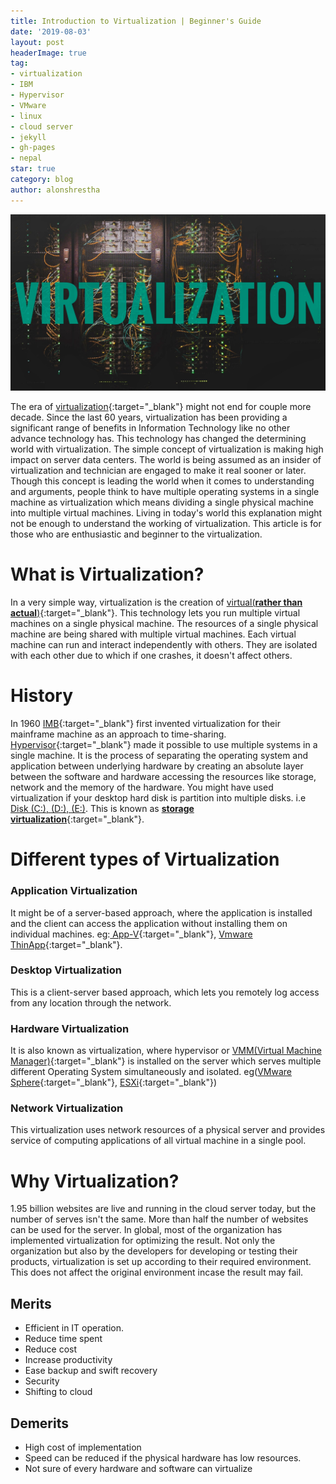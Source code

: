 ```yaml
---
title: Introduction to Virtualization | Beginner's Guide
date: '2019-08-03'
layout: post
headerImage: true
tag:
- virtualization
- IBM
- Hypervisor
- VMware
- linux
- cloud server
- jekyll
- gh-pages
- nepal
star: true
category: blog
author: alonshrestha
---
```


![](/assets/images/blog/2019-08-03/4.jpg) 

The era of [virtualization](https://en.wikipedia.org/wiki/Virtualization){:target="_blank"} might not end for couple more decade. Since the last 60 years, virtualization has been providing a significant range of benefits in Information Technology like no other advance technology has. This technology has changed the determining world with virtualization. The simple concept of virtualization is making high impact on server data centers. The world is being assumed as an insider of virtualization and technician are engaged to make it real sooner or later. Though this concept is leading the world when it comes to understanding and arguments, people think to have multiple operating systems in a single machine as virtualization which means dividing a single physical machine into multiple virtual machines. Living in today's world this explanation might not be enough to understand the working of virtualization. This article is for those who are enthusiastic and beginner to the virtualization.
# What is Virtualization?
In a very simple way, virtualization is the creation of [virtual(**rather than actual**)](https://en.wikipedia.org/wiki/Virtual){:target="_blank"}. This technology lets you run multiple virtual machines on a single physical machine. The resources of a single physical machine are being shared with multiple virtual machines. Each virtual machine can run and interact independently with others. They are isolated with each other due to which if one crashes, it doesn't affect others.

# History 
In 1960 [IMB](https://www.ibm.com/){:target="_blank"} first invented virtualization for their mainframe machine as an approach to time-sharing. [Hypervisor](https://www.ibm.com/cloud/learn/hypervisors){:target="_blank"} made it possible to use multiple systems in a single machine. It is the process of separating the operating system and application between underlying hardware by creating an absolute layer between the software and hardware accessing the resources like storage, network and the memory of the hardware. You might have used virtualization if your desktop hard disk is partition into multiple disks. i.e [Disk (C:), (D:), (E:)](). This is known as [**storage virtualization**](https://en.wikipedia.org/wiki/Storage_virtualization){:target="_blank"}.
# Different types of Virtualization
### Application Virtualization
It might be of a server-based approach, where the application is installed and the client can access the application without installing them on individual machines. eg:[ App-V](https://en.wikipedia.org/wiki/Microsoft_App-V){:target="_blank"}, [Vmware ThinApp](https://www.vmware.com/latam/products/thinapp.html){:target="_blank"}. 
### Desktop Virtualization
This is a client-server based approach, which lets you remotely log access from any location through the network.
### Hardware Virtualization
It is also known as virtualization, where hypervisor or [VMM(Virtual Machine Manager)](https://virt-manager.org/){:target="_blank"} is installed on the server which serves multiple different Operating System simultaneously and isolated. eg([VMware Sphere](https://www.vmware.com/products/vsphere.html){:target="_blank"}, [ESXi](https://www.vmware.com/products/esxi-and-esx.html){:target="_blank"})
###  Network Virtualization
This virtualization uses network resources of a physical server and provides service of computing applications of all virtual machine in a single pool.

# Why Virtualization?
1.95 billion websites are live and running in the cloud server today, but the number of serves isn't the same. More than half the number of websites can be used for the server. In global, most of the organization has implemented virtualization for optimizing the result. Not only the organization but also by the developers for developing or testing their products, virtualization is set up according to their required environment. This does not affect the original environment incase the result may fail.
## Merits
- Efficient in IT operation.
- Reduce time spent
- Reduce cost
- Increase productivity
- Ease backup and swift recovery
- Security
- Shifting to cloud

## Demerits
- High cost of implementation
- Speed can be reduced if the physical hardware has low resources.
- Not sure of every hardware and software can virtualize
